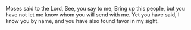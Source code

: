 Moses said to the Lord, See, you say to me, Bring up this people, but you have not let me know whom you will send with me. Yet you have said, I know you by name, and you have also found favor in my sight.
